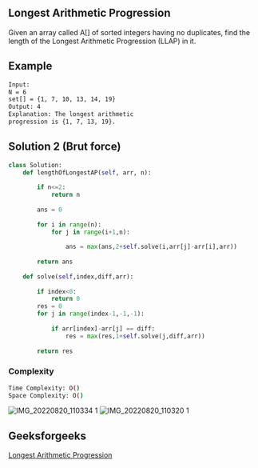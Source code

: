 ## Longest Arithmetic Progression
Given an array called A[] of sorted integers having no duplicates, find the length of the Longest Arithmetic Progression (LLAP) in it.
## Example
```bash
Input:
N = 6
set[] = {1, 7, 10, 13, 14, 19}
Output: 4
Explanation: The longest arithmetic 
progression is {1, 7, 13, 19}.

```

## Solution 2 (Brut force)

```Python
class Solution:
    def lengthOfLongestAP(self, arr, n):
        
        if n<=2:
            return n
        
        ans = 0
        
        for i in range(n):
            for j in range(i+1,n):
                
                ans = max(ans,2+self.solve(i,arr[j]-arr[i],arr))
                
        return ans
        
    def solve(self,index,diff,arr):
        
        if index<0:
            return 0
        res = 0    
        for j in range(index-1,-1,-1):
            
            if arr[index]-arr[j] == diff:
                res = max(res,1+self.solve(j,diff,arr))
                
        return res
```
### Complexity
 
```bash
Time Complexity: O()
Space Complexity: O()
```
![IMG_20220820_110334 1](https://user-images.githubusercontent.com/94613732/185730623-09441855-1b3a-48cb-a7e1-3c9c70f07848.jpg)
![IMG_20220820_110320 1](https://user-images.githubusercontent.com/94613732/185730657-7474c4aa-2a29-4e3d-aeee-c9b347623f2c.jpg)



## Geeksforgeeks
[Longest Arithmetic Progression](https://practice.geeksforgeeks.org/problems/longest-arithmetic-progression1019/1)
